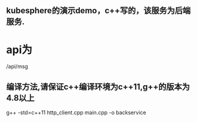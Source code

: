 ## kubesphere的演示demo，c++写的，该服务为后端服务.
# api为
/api/msg


## 编译方法,请保证c++编译环境为c++11,g++的版本为4.8以上
g++ -std=c++11 http_client.cpp main.cpp -o backservice
